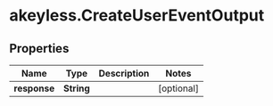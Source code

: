 # akeyless.CreateUserEventOutput

## Properties

Name | Type | Description | Notes
------------ | ------------- | ------------- | -------------
**response** | **String** |  | [optional] 


